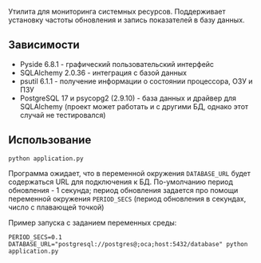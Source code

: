 Утилита для мониторинга системных ресурсов. Поддерживает установку частоты обновления и запись показателей в базу данных.

## Зависимости
- Pyside 6.8.1 - графический пользовательский интерфейс
- SQLAlchemy 2.0.36 - интеграция с базой данных
- psutil 6.1.1 - получение информации о состоянии процессора, ОЗУ и ПЗУ
- PostgreSQL 17 и psycopg2 (2.9.10) - база данных и драйвер для SQLAlchemy (проект может работать и с другими БД, однако этот случай не тестировался)

## Использование

`python application.py`

Программа ожидает, что в переменной окружения `DATABASE_URL` будет содержаться URL для подключения к БД. По-умолчанию период обновления - 1 секунда; период обновления задается про помощи переменной окружения `PERIOD_SECS` (период обновления в секундах, число с плавающей точкой)

Пример запуска с заданием переменных среды:

`PERIOD_SECS=0.1 DATABASE_URL="postgresql://postgres@;oca;host:5432/database" python application.py`
